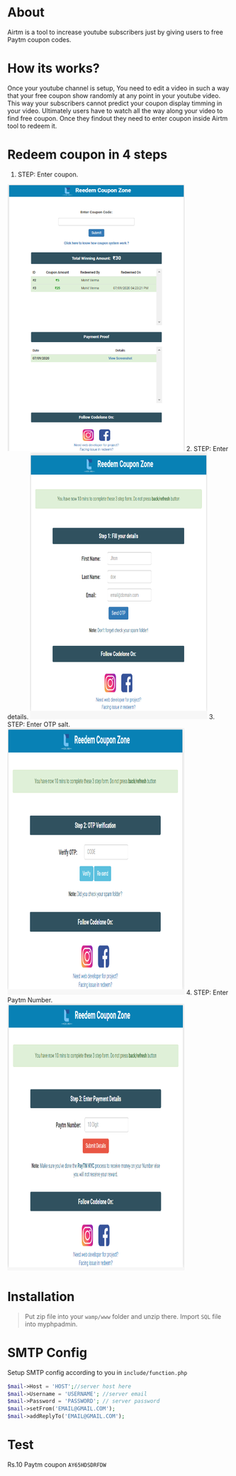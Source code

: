 # About
Airtm is a tool to increase youtube subscribers just by giving users to free Paytm coupon codes.
# How its works?
Once your youtube channel is setup, You need to edit a video in such a way that your free coupon show randomly at any point in your youtube video. This way your subscribers cannot predict your coupon display timming in your video. Ultimately users have to watch all the way along your video to find free coupon. Once they findout they need to enter coupon inside Airtm tool to redeem it.
# Redeem coupon in 4 steps
1. STEP: Enter coupon.
<img src="documentation/1.png" height="600" width="400"/>
2. STEP: Enter details.
<img src="documentation/2.png" height="600" width="400"/>
3. STEP: Enter OTP salt.
<img src="documentation/3.png" height="600" width="400"/>
4. STEP: Enter Paytm Number.
<img src="documentation/4.png" height="600" width="400"/>

# Installation

> Put zip file into your `wamp/www` folder and unzip there.
> Import `SQL` file into myphpadmin.

# SMTP Config
Setup SMTP config according to you in `include/function.php`
```PHP
$mail->Host = 'HOST';//server host here
$mail->Username = 'USERNAME'; //server email
$mail->Password = 'PASSWORD'; // server password
$mail->setFrom('EMAIL@GMAIL.COM');
$mail->addReplyTo('EMAIL@GMAIL.COM');
```
# Test
 Rs.10 Paytm coupon `AY65HDSDRFDW`


